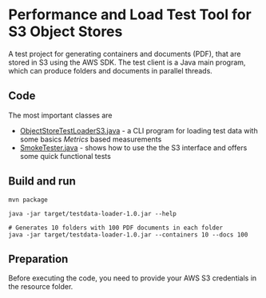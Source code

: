 # Performance and Load Test Tool for S3 Object Stores

A test project for generating containers and documents (PDF), that are stored in S3 using the AWS SDK.
The test client is a Java main program, which can produce folders and documents in parallel threads.

## Code

The most important classes are

- [ObjectStoreTestLoaderS3.java](https://github.com/giraone/s3-test-loader/blob/master/src/main/java/com/giraone/s3/objectstore/testloader/ObjectStoreTestLoaderS3.java) -
  a CLI program for loading test data with some basics *Metrics* based measurements
- [SmokeTester.java](https://github.com/giraone/s3-test-loader/blob/master/src/main/com/giraone/s3/smoketest/SmokeTesterS3.java) -
  shows how to use the the S3 interface and offers some quick functional tests
  
## Build and run

```
mvn package

java -jar target/testdata-loader-1.0.jar --help

# Generates 10 folders with 100 PDF documents in each folder
java -jar target/testdata-loader-1.0.jar --containers 10 --docs 100
```

## Preparation

Before executing the code, you need to provide your AWS S3 credentials in the resource folder.
